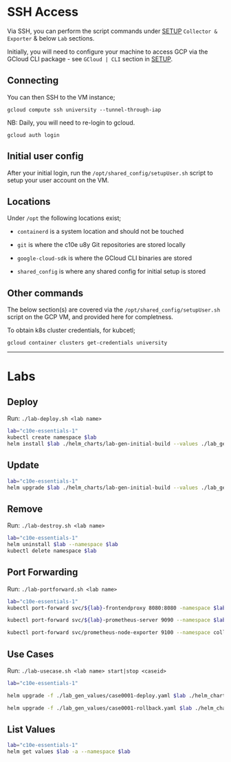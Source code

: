 # SSH Access

Via SSH, you can perform the script commands under [SETUP](SETUP.md) `Collector & Exporter` & below `Lab` sections.

Initially, you will need to configure your machine to access GCP via the GCloud CLI package - see `GCloud | CLI` section in [SETUP](SETUP.md).

## Connecting

You can then SSH to the VM instance;

`gcloud compute ssh university --tunnel-through-iap`

NB: Daily, you will need to re-login to gcloud.

`gcloud auth login`

## Initial user config

After your initial login, run the `/opt/shared_config/setupUser.sh` script to setup your user account on the VM.

## Locations

Under `/opt` the following locations exist;

- `containerd` is a system location and should not be touched

- `git` is where the c10e u8y Git repositories are stored locally

- `google-cloud-sdk` is where the GCloud CLI binaries are stored

- `shared_config` is where any shared config for initial setup is stored

## Other commands

The below section(s) are covered via the `/opt/shared_config/setupUser.sh` script on the GCP VM, and provided here for completness.

To obtain k8s cluster credentials, for kubcetl;

`gcloud container clusters get-credentials university`

---

# Labs

## Deploy

Run: `./lab-deploy.sh <lab name>`

```bash
lab="c10e-essentials-1"
kubectl create namespace $lab
helm install $lab ./helm_charts/lab-gen-initial-build --values ./lab_gen_values/initial-values.yaml --namespace $lab
```

## Update

```bash
lab="c10e-essentials-1"
helm upgrade $lab ./helm_charts/lab-gen-initial-build --values ./lab_gen_values/initial-values.yaml --namespace $lab
```

## Remove

Run: `./lab-destroy.sh <lab name>`

```bash
lab="c10e-essentials-1"
helm uninstall $lab --namespace $lab
kubectl delete namespace $lab
```

## Port Forwarding

Run: `./lab-portforward.sh <lab name>`

```bash
lab="c10e-essentials-1"
kubectl port-forward svc/${lab}-frontendproxy 8080:8080 -namespace $lab

kubectl port-forward svc/${lab}-prometheus-server 9090 --namespace $lab

kubectl port-forward svc/prometheus-node-exporter 9100 --namespace collectors
```

## Use Cases

Run: `./lab-usecase.sh <lab name> start|stop <caseid>`

```bash
lab="c10e-essentials-1"

helm upgrade -f ./lab_gen_values/case0001-deploy.yaml $lab ./helm_charts/lab-gen-initial-build --reuse-values --namespace $lab

helm upgrade -f ./lab_gen_values/case0001-rollback.yaml $lab ./helm_charts/lab-gen-initial-build --reuse-values --namespace $lab
```

## List Values

```bash
lab="c10e-essentials-1"
helm get values $lab -a --namespace $lab
```
